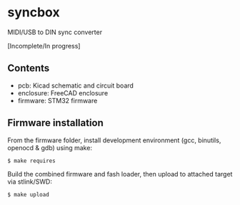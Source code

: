 # syncbox

MIDI/USB to DIN sync converter

[Incomplete/In progress]

## Contents

   - pcb: Kicad schematic and circuit board
   - enclosure: FreeCAD enclosure
   - firmware: STM32 firmware

## Firmware installation

From the firmware folder, install development environment
(gcc, binutils, openocd & gdb) using make:

	$ make requires

Build the combined firmware and fash loader, then upload
to attached target via stlink/SWD:

	$ make upload

